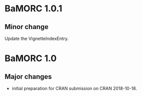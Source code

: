 # BaMORC 1.0.1
## Minor change
Update the VignetteIndexEntry.


# BaMORC 1.0

## Major changes

- initial preparation for CRAN submission on CRAN 2018-10-18.
